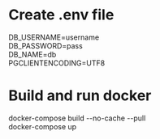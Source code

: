 # Create  .env file
  DB_USERNAME=username\
  DB_PASSWORD=pass\
  DB_NAME=db\
  PGCLIENTENCODING=UTF8

# Build and run docker
  docker-compose build --no-cache --pull   
  docker-compose up                        
